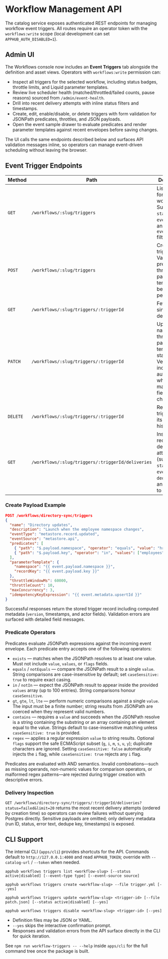# Workflow Management API

The catalog service exposes authenticated REST endpoints for managing workflow event triggers. All routes require an operator token with the `workflows:write` scope (local development can set `APPHUB_AUTH_DISABLED=1`).

## Admin UI

The Workflows console now includes an **Event Triggers** tab alongside the definition and asset views. Operators with `workflows:write` permission can:

- Inspect all triggers for the selected workflow, including status badges, throttle limits, and Liquid parameter templates.
- Review live scheduler health (matched/throttled/failed counts, pause reasons) sourced from `/admin/event-health`.
- Drill into recent delivery attempts with inline status filters and timestamps.
- Create, edit, enable/disable, or delete triggers with form validation for JSONPath predicates, throttles, and JSON payloads.
- Open the event sample drawer to evaluate predicates and render parameter templates against recent envelopes before saving changes.

The UI calls the same endpoints described below and surfaces API validation messages inline, so operators can manage event-driven scheduling without leaving the browser.

## Event Trigger Endpoints

| Method | Path | Description |
| --- | --- | --- |
| `GET` | `/workflows/:slug/triggers` | List triggers for a workflow. Supports `status`, `eventType`, and `eventSource` filters. |
| `POST` | `/workflows/:slug/triggers` | Create a trigger. Validates predicates, throttles, and parameter templates before persistence. |
| `GET` | `/workflows/:slug/triggers/:triggerId` | Fetch a single trigger definition. |
| `PATCH` | `/workflows/:slug/triggers/:triggerId` | Update name, filters, throttles, parameter template, or status. Version increments automatically when material fields change. |
| `DELETE` | `/workflows/:slug/triggers/:triggerId` | Remove a trigger and its delivery history. |
| `GET` | `/workflows/:slug/triggers/:triggerId/deliveries` | Inspect recent delivery attempts (supports `status`, `eventId`, `dedupeKey`, and `limit` up to 200). |

### Create Payload Example

```json
POST /workflows/directory-sync/triggers
{
  "name": "Directory updates",
  "description": "Launch when the employee namespace changes",
  "eventType": "metastore.record.updated",
  "eventSource": "metastore.api",
  "predicates": [
    { "path": "$.payload.namespace", "operator": "equals", "value": "hr" },
    { "path": "$.payload.key", "operator": "in", "values": ["employees", "contractors"] }
  ],
  "parameterTemplate": {
    "namespace": "{{ event.payload.namespace }}",
    "recordKey": "{{ event.payload.key }}"
  },
  "throttleWindowMs": 60000,
  "throttleCount": 10,
  "maxConcurrency": 3,
  "idempotencyKeyExpression": "{{ event.metadata.upsertId }}"
}
```

Successful responses return the stored trigger record including computed metadata (`version`, timestamps, and actor fields). Validation errors are surfaced with detailed field messages.

### Predicate Operators

Predicates evaluate JSONPath expressions against the incoming event envelope. Each predicate entry accepts one of the following operators:

- `exists` — matches when the JSONPath resolves to at least one value. Must not include `value`, `values`, or `flags` fields.
- `equals` / `notEquals` — compare the JSONPath result to a single `value`. String comparisons are case-insensitive by default; set `caseSensitive: true` to require exact casing.
- `in` / `notIn` — expect the JSONPath result to appear inside the provided `values` array (up to 100 entries). String comparisons honour `caseSensitive`.
- `gt`, `gte`, `lt`, `lte` — perform numeric comparisons against a single `value`. The input must be a finite number; string results from JSONPath are coerced when they represent valid numbers.
- `contains` — requires a `value` and succeeds when the JSONPath resolve is a string containing the substring or an array containing an element equal to the value. Strings default to case-insensitive matching unless `caseSensitive: true` is provided.
- `regex` — applies a regular expression `value` to string results. Optional `flags` support the safe ECMAScript subset (`g`, `i`, `m`, `s`, `u`, `y`); duplicate characters are ignored. Setting `caseSensitive: false` automatically injects the `i` flag, while `caseSensitive: true` rejects any `i` flag.

Predicates are evaluated with AND semantics. Invalid combinations—such as missing operands, non-numeric values for comparison operators, or malformed regex patterns—are rejected during trigger creation with descriptive errors.

### Delivery Inspection

`GET /workflows/directory-sync/triggers/:triggerId/deliveries?status=failed&limit=20` returns the most recent delivery attempts (ordered by creation time) so operators can review failures without querying Postgres directly. Sensitive payloads are omitted; only delivery metadata (run ID, status, error text, dedupe key, timestamps) is exposed.

## CLI Support

The internal CLI (`apps/cli`) provides shortcuts for the API. Commands default to `http://127.0.0.1:4000` and read `APPHUB_TOKEN`; override with `--catalog-url` / `--token` when needed.

```
apphub workflows triggers list <workflow-slug> [--status active|disabled] [--event-type type] [--event-source source]

apphub workflows triggers create <workflow-slug> --file trigger.yml [--yes]

apphub workflows triggers update <workflow-slug> <trigger-id> [--file patch.json] [--status active|disabled] [--yes]

apphub workflows triggers disable <workflow-slug> <trigger-id> [--yes]
```

- Definition files may be JSON or YAML.
- `--yes` skips the interactive confirmation prompt.
- Responses and validation errors from the API surface directly in the CLI for quick iteration.

See `npm run workflow-triggers -- --help` inside `apps/cli` for the full command tree once the package is built.
